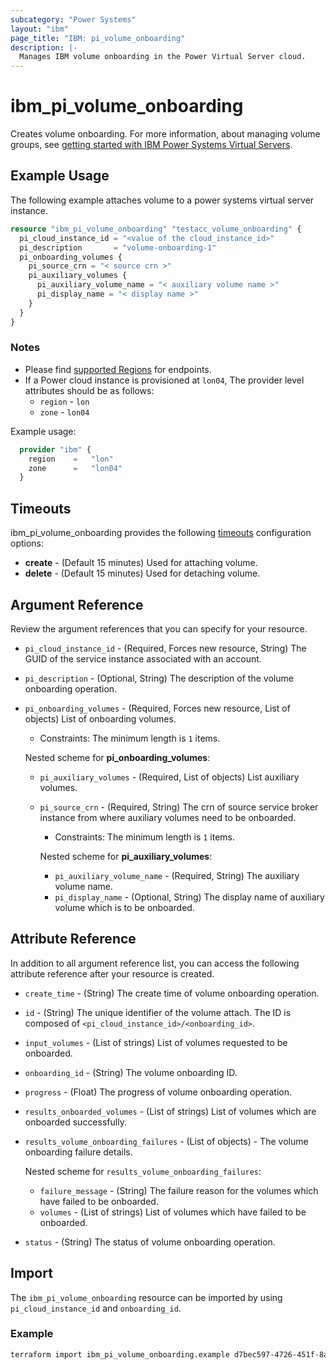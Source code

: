 ```yaml
---
subcategory: "Power Systems"
layout: "ibm"
page_title: "IBM: pi_volume_onboarding"
description: |-
  Manages IBM volume onboarding in the Power Virtual Server cloud.
---
```


# ibm_pi_volume_onboarding

Creates volume onboarding. For more information, about managing volume groups, see [getting started with IBM Power Systems Virtual Servers](https://cloud.ibm.com/docs/power-iaas?topic=power-iaas-getting-started).

## Example Usage

The following example attaches volume to a power systems virtual server instance.

```terraform
resource "ibm_pi_volume_onboarding" "testacc_volume_onboarding" {
  pi_cloud_instance_id = "<value of the cloud_instance_id>"
  pi_description       = "volume-onboarding-1"
  pi_onboarding_volumes {
    pi_source_crn = "< source crn >"
    pi_auxiliary_volumes {
      pi_auxiliary_volume_name = "< auxiliary volume name >"
      pi_display_name = "< display name >"
    }
  }
}
```

### Notes

- Please find [supported Regions](https://cloud.ibm.com/apidocs/power-cloud#endpoint) for endpoints.
- If a Power cloud instance is provisioned at `lon04`, The provider level attributes should be as follows:
  - `region` - `lon`
  - `zone` - `lon04`

Example usage:
  
  ```terraform
    provider "ibm" {
      region    =   "lon"
      zone      =   "lon04"
    }
  ```
  
## Timeouts

ibm_pi_volume_onboarding provides the following [timeouts](https://www.terraform.io/docs/language/resources/syntax.html) configuration options:

- **create** - (Default 15 minutes) Used for attaching volume.
- **delete** - (Default 15 minutes) Used for detaching volume.

## Argument Reference

Review the argument references that you can specify for your resource.

- `pi_cloud_instance_id` - (Required, Forces new resource, String) The GUID of the service instance associated with an account.
- `pi_description` - (Optional, String) The description of the volume onboarding operation.
- `pi_onboarding_volumes` - (Required, Forces new resource, List of objects) List of onboarding volumes.
  - Constraints: The minimum length is `1` items.

  Nested scheme for **pi_onboarding_volumes**:
  - `pi_auxiliary_volumes` - (Required, List of objects) List auxiliary volumes.
  - `pi_source_crn` - (Required, String) The crn of source service broker instance from where auxiliary volumes need to be onboarded.
    - Constraints: The minimum length is `1` items.

    Nested scheme for **pi_auxiliary_volumes**:
    - `pi_auxiliary_volume_name` - (Required, String) The auxiliary volume name.
    - `pi_display_name` - (Optional, String) The display name of auxiliary volume which is to be onboarded.

## Attribute Reference

In addition to all argument reference list, you can access the following attribute reference after your resource is created.

- `create_time` - (String) The create time of volume onboarding operation.
- `id` - (String) The unique identifier of the volume attach. The ID is composed of `<pi_cloud_instance_id>/<onboarding_id>`.
- `input_volumes` - (List of strings) List of volumes requested to be onboarded.
- `onboarding_id` - (String) The volume onboarding ID.
- `progress` - (Float) The progress of volume onboarding operation.
- `results_onboarded_volumes` - (List of strings) List of volumes which are onboarded successfully.
- `results_volume_onboarding_failures` - (List of objects) - The volume onboarding failure details.

  Nested scheme for `results_volume_onboarding_failures`:
  - `failure_message` - (String) The failure reason for the volumes which have failed to be onboarded.
  - `volumes` - (List of strings) List of volumes which have failed to be onboarded.
- `status` - (String) The status of volume onboarding operation.

## Import

The `ibm_pi_volume_onboarding` resource can be imported by using `pi_cloud_instance_id` and `onboarding_id`.

### Example

```bash
terraform import ibm_pi_volume_onboarding.example d7bec597-4726-451f-8a63-e62e6f19c32c/49fba6c9-23f8-40bc-9899-aca322ee7d5b
```
